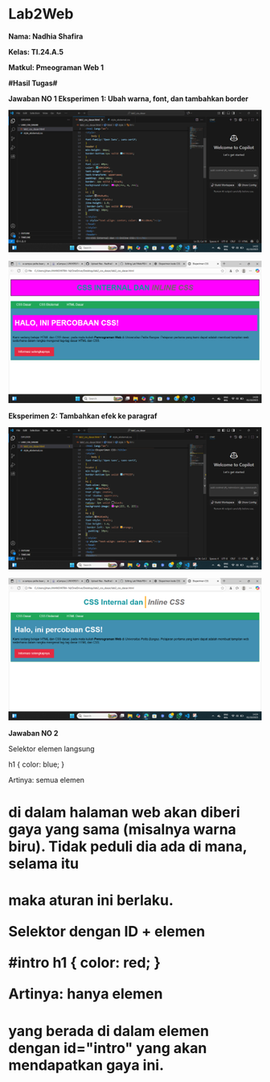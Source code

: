 # Lab2Web
**Nama: Nadhia Shafira**

**Kelas: TI.24.A.5**

**Matkul: Pmeograman Web 1**

**#Hasil Tugas#**

**Jawaban NO 1 Eksperimen 1: Ubah warna, font, dan tambahkan border**

![Codingan Pertama](https://github.com/NadhiaShafira/Lab2Web/blob/8a3630e0ef9505256c0bbf79ae4fe6e9a6736608/Cuplikan%20layar%202025-10-01%20142245.png) 

![Hasil Pertama](https://github.com/NadhiaShafira/Lab2Web/blob/7307ae47ea87f0de6b3ae6936fdfbe4f3f9f9bb5/Cuplikan%20layar%202025-10-01%20142008.png) 

**Eksperimen 2: Tambahkan efek ke paragraf**

![Codingan Kedua](https://github.com/NadhiaShafira/Lab2Web/blob/4d2bbf1995f11eb4d670de9524fa6bb6a2eea4b2/Cuplikan%20layar%202025-10-01%20143104.png) 

![Hasil Kedua](https://github.com/NadhiaShafira/Lab2Web/blob/8f80150adec2b0d71189105102603db56ec97e57/Cuplikan%20layar%202025-10-01%20142501.png) 

**Jawaban NO 2**

Selektor elemen langsung

h1 {
  color: blue;
}

 Artinya: semua elemen <h1> di dalam halaman web akan diberi gaya yang sama (misalnya warna biru). Tidak peduli dia ada di mana, selama itu <h1> maka aturan ini berlaku.

 Selektor dengan ID + elemen

#intro h1 {
  color: red;
}

 Artinya: hanya elemen <h1> yang berada di dalam elemen dengan id="intro" yang akan mendapatkan gaya ini.



